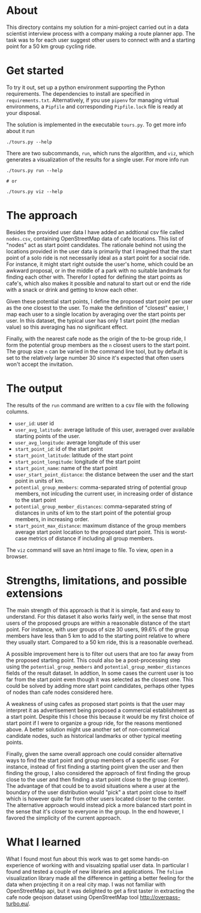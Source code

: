 # About
This directory contains my solution for a mini-project carried out in a data scientist interview process with a company making a route planner app.
The task was to for each user suggest other users to connect with and a starting point for a 50 km group cycling ride.


# Get started
To try it out, set up a python environment supporting the Python requirements. The dependencies to install are specified in `requirements.txt`. Alternatively, if you use `pipenv` for managing virtual environmens, a `Pipfile` and corresponding `Pipfile.lock` file is ready at your disposal.

The solution is implemented in the executable `tours.py`. To get more info about it run
```
./tours.py --help
```

There are two subcommands, `run`, which runs the algorithm, and `viz`, which generates a visualization of the results for a single user. For more info run
```
./tours.py run --help

# or

./tours.py viz --help
```


# The approach
Besides the provided user data I have added an addtional csv file called `nodes.csv`, containing OpenStreetMap data of cafe locations. This list of "nodes" act as start point candidates. The rationale behind not using the locations provided in the user data  is primarily that I imagined that the start point of a solo ride is not necessarily ideal as a start point for a social ride.
For instance, it might start right outside the user's home, which could be an awkward proposal, or in the middle of a park with no suitable landmark for finding each other with. Therefor I opted for defining the start points as cafe's, which also makes it possible and natural to start out or end the ride with a snack or drink and getting to know each other.

Given these potential start points, I define the proposed start point per user as the one closest to the user.
To make the definition of "closest" easier, I map each user to a single location by averaging over the start points per user. In this dataset, the typical user has only 1 start point (the median value) so this averaging has no significant effect.

Finally, with the nearest cafe node as the origin of the to-be group ride, I form the potential group members as the `n` closest users to the start point. The group size `n` can be varied in the command line tool, but by default is set to the relatively large number 30 since it's expected that often users won't accept the invitation.


# The output

The results of the `run` command are written to a csv file with the following columns.

* `user_id`: user id
* `user_avg_latitude`: average latitude of this user, averaged over available starting points of the user.
* `user_avg_longitude`: average longitude of this user
* `start_point_id`: id of the start point
* `start_point_latitude`: latitude of the start point
* `start_point_longitude`: longitude of the start point
* `start_point_name`: name of the start point
* `user_start_point_distance`: the distance between the user and the start point in units of km.
* `potential_group_members`: comma-separated string of potential group members,
    not inlcuding the current user, in increasing order of distance to the start point
* `potential_group_member_distances`: comma-separated string of distances in units of km to the
    start point of the potential group members, in increasing order.
* `start_point_max_distance`: maximum distance of the group members average start point
    location to the proposed start point. This is worst-case metrics of distance if including all group members.


The `viz` command will save an html image to file. To view, open in a browser.


# Strengths, limitations, and possible extensions

The main strength of this approach is that it is simple, fast and easy to understand. For this dataset it also works fairly well, in the sense that most users of the proposed groups are within a reasonable distance of the start point. For instance, with user groups of  size 30 users,  99.6% of the group members have less than 5 km to add to the starting point relative to where they usually start.
Compared to a 50 km ride, this is a reasonable overhead.

A possible improvement here is to filter out users that are too far away from the proposed starting point. This could also be a post-processing step using the `potential_group_members` and `potential_group_member_distances` fields of the result dataset.
In addtion, In some cases the current user is too far from the start point even though it was selected as the closest one. This could be solved by adding more start point candidates, perhaps other types of nodes than cafe nodes considered here.

A weakness of using cafes as proposed start points is that the user may interpret it as advertisement being proposed a commercial establishment as a start point. Despite this I chose this because it would be my first choice of start point if I were to organize a group ride, for the reasons mentioned above. A better solution might use another set of non-commerical candidate nodes, such as historical landmarks or other typical meeting points.

Finally, given the same overall approach one could consider alternative ways to find the start point and group members of a specific user. For instance, instead of first finding a starting point given the user and then finding the group, I also considered the approach of first finding the group close to the user and then finding a start point close to the group (center). The advantage of that could be to avoid situations where a user at the boundary of the user distribution would "pick" a start point close to itself which is however quite far from other users located closer to the center. The alternative approach would instead pick a more balanced start point in the sense that it's closer to everyone in the group. In the end however, I favored the simplicity of the current approach.


# What I learned
What I found most fun about this work was to get some hands-on experience of working with and visualzing spatial user data. In particular I found and tested a couple of new libraries and applications. The `folium` visualization library made all the difference in getting a better feeling for the data when projecting it on a real city map. I was not familiar with OpenStreetMap api, but it was delighted to get a first taster in extracting the cafe node geojson dataset using OpenStreetMap tool http://overpass-turbo.eu/.